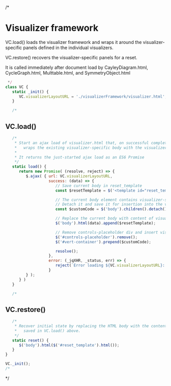 
/*
# Visualizer framework

VC.load() loads the visualizer framework and wraps it around the visualizer-specific panels defined in the individual visualizers.

VC.restore() recovers the visualizer-specific panels for a reset.

It is called immediately after document load by CayleyDiagram.html, CycleGraph.html, Multtable.html, and SymmetryObject.html
```javascript
 */
class VC {
   static _init() {
      VC.visualizerLayoutURL = './visualizerFramework/visualizer.html';
   }

   /*
```
## VC.load()
```javascript
   /*
    * Start an ajax load of visualizer.html that, on successful completion,
    *   wraps the existing visualizer-specific body with the visualizer framework
    *
    * It returns the just-started ajax load as an ES6 Promise
    */
   static load() {
      return new Promise( (resolve, reject) => {
         $.ajax( { url: VC.visualizerLayoutURL,
                   success: (data) => {
                      // Save current body in reset_template
                      const $resetTemplate = $('<template id="reset_template">').html($('body').html().trim());

                      // The current body element contains visualizer-specific layout
                      // Detach it and save it for insertion into the visualizer framework below
                      const $customCode = $('body').children().detach();

                      // Replace the current body with content of visualizer.html, append resetTemplate
                      $('body').html(data).append($resetTemplate);

                      // Remove controls-placeholder div and insert visualizer-specific code saved above
                      $('#controls-placeholder').remove();
                      $('#vert-container').prepend($customCode);

                      resolve();
                   },
                   error: (_jqXHR, _status, err) => {
                      reject(`Error loading ${VC.visualizerLayoutURL}: ${err}`);
                   }
         } );
      } )
   }

   /*
```
## VC.restore()
```javascript
   /*
    * Recover initial state by replacing the HTML body with the contents of the reset_template element,
    *   saved in VC.load() above.
    */
   static reset() {
      $('body').html($('#reset_template').html());
   }
}

VC._init();
/*
```
 */

